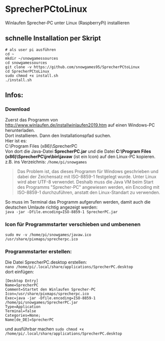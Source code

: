 # SprecherPCtoLinux
Winlaufen Sprecher-PC unter Linux (RaspberryPi) installieren  

## schnelle Installation per Skript
```
# als user pi ausführen
cd ~
mkdir ~/snowgamessources
cd snowgamessources
git clone -v https://github.com/snowgames95/SprecherPCtoLinux
cd SprecherPCtoLinux
sudo chmod +x install.sh
./install.sh
```

## Infos:
### Download
Zuerst das Programm von http://www.winlaufen.de/installwinlaufen2019.htm auf einen Windows-PC herunterladen.  
Dort installieren. Dann den Installationspfad suchen.  
Hier ist es:  
C:\Program Files (x86)\SprecherPC  
Von dort die Java-Datei **SprecherPC.jar** und
die Datei **C:\Program Files (x86)\SprecherPC\jre\bin\javaw** (ist ein Icon) auf den Linux-PC kopieren.  
z.B. ins Verzeichnis: `/home/pi/snowgames`  

> Das Problem ist, das dieses Programm für Windows geschrieben und dabei der Zeichensatz mit ISO-8859-1 festgelegt wurde. Unter Linux wird aber UTF-8 verwendet. Deshalb muss die Java VM beim Start des Programms "Sprecher-PC" angewiesen werden, ein Encoding mit ISO-8859-1 durchzuführen, anstatt den Linux-Standart zu verwenden.

So muss im Terminal das Programm aufgerufen werden, damit auch die deutschen Umlaute richtig angezeigt werden:  
`java -jar -Dfile.encoding=ISO-8859-1 SprecherPC.jar`  

### Icon für Programmstarter verschieben und umbenenen
`sudo mv -v /home/pi/snowgames/javaw.ico /usr/share/pixmaps/sprecherpc.ico` 

### Programmstarter erstellen:  
Die Datei SprecherPC.desktop erstellen:  
`nano /home/pi/.local/share/applications/SprecherPC.desktop`  
dort einfügen:  
```
[Desktop Entry]
Name=SprecherPC
Comment=Startet den Winlaufen Sprecher-PC
Icon=/usr/share/pixmaps/sprecherpc.ico
Exec=java -jar -Dfile.encoding=ISO-8859-1 /home/pi/snowgames/SprecherPC.jar
Type=Application
Terminal=false
Categories=None;
Name[de_DE]=SprecherPC
```

und ausführbar machen 
`sudo chmod +x /home/pi/.local/share/applications/SprecherPC.desktop`  
